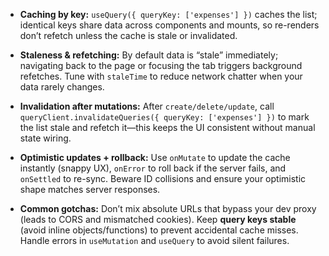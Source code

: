 * **Caching by key:** `useQuery({ queryKey: ['expenses'] })` caches the list; identical keys share data across components and mounts, so re-renders don’t refetch unless the cache is stale or invalidated.

* **Staleness & refetching:** By default data is “stale” immediately; navigating back to the page or focusing the tab triggers background refetches. Tune with `staleTime` to reduce network chatter when your data rarely changes.

* **Invalidation after mutations:** After `create/delete/update`, call `queryClient.invalidateQueries({ queryKey: ['expenses'] })` to mark the list stale and refetch it—this keeps the UI consistent without manual state wiring.

* **Optimistic updates + rollback:** Use `onMutate` to update the cache instantly (snappy UX), `onError` to roll back if the server fails, and `onSettled` to re-sync. Beware ID collisions and ensure your optimistic shape matches server responses.

* **Common gotchas:** Don’t mix absolute URLs that bypass your dev proxy (leads to CORS and mismatched cookies). Keep **query keys stable** (avoid inline objects/functions) to prevent accidental cache misses. Handle errors in `useMutation` and `useQuery` to avoid silent failures.

